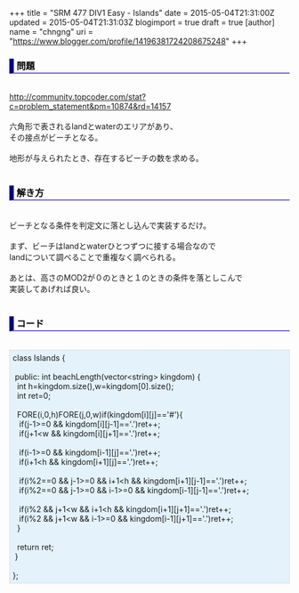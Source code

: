 +++
title = "SRM 477 DIV1 Easy - Islands"
date = 2015-05-04T21:31:00Z
updated = 2015-05-04T21:31:03Z
blogimport = true
draft = true
[author]
	name = "chngng"
	uri = "https://www.blogger.com/profile/14196381724208675248"
+++

<div dir="ltr" style="text-align: left;" trbidi="on"><h3 style="border-bottom: 2px solid slateblue; border-left: 8px solid navy; color: black; padding: 0px 0px 1px 5px;">問題 </h3><br /><a href="http://community.topcoder.com/stat?c=problem_statement&amp;pm=10874&amp;rd=14157" target="_blank">http://community.topcoder.com/stat?c=problem_statement&amp;pm=10874&amp;rd=14157</a><br /><br />六角形で表されるlandとwaterのエリアがあり、<br />その接点がビーチとなる。<br /><br />地形が与えられたとき、存在するビーチの数を求める。<br /><br /><h3 style="border-bottom: 2px solid slateblue; border-left: 8px solid navy; color: black; padding: 0px 0px 1px 5px;">解き方 </h3><br />ビーチとなる条件を判定文に落とし込んで実装するだけ。<br /><br />まず、ビーチはlandとwaterひとつずつに接する場合なので<br />landについて調べることで重複なく調べられる。<br /><br />あとは、高さのMOD2が０のときと１のときの条件を落としこんで<br />実装してあげれば良い。<br /><br /><h3 style="border-bottom: 2px solid slateblue; border-left: 8px solid navy; color: black; padding: 0px 0px 1px 5px;">コード </h3><br /><div style="background-color: #e3f2fb; border: 1px dotted #CCCCCC; padding: 5px;">class Islands {<br /><br /><span class="Apple-tab-span" style="white-space: pre;"> </span>public: int beachLength(vector&lt;string&gt; kingdom) {<br /><span class="Apple-tab-span" style="white-space: pre;">  </span>int h=kingdom.size(),w=kingdom[0].size();<br /><span class="Apple-tab-span" style="white-space: pre;">  </span>int ret=0;<br /><br /><span class="Apple-tab-span" style="white-space: pre;">  </span>FORE(i,0,h)FORE(j,0,w)if(kingdom[i][j]=='#'){<br /><span class="Apple-tab-span" style="white-space: pre;">   </span>if(j-1&gt;=0 &amp;&amp; kingdom[i][j-1]=='.')ret++;<br /><span class="Apple-tab-span" style="white-space: pre;">   </span>if(j+1&lt;w &amp;&amp; kingdom[i][j+1]=='.')ret++;<br /><br /><span class="Apple-tab-span" style="white-space: pre;">   </span>if(i-1&gt;=0 &amp;&amp; kingdom[i-1][j]=='.')ret++;<br /><span class="Apple-tab-span" style="white-space: pre;">   </span>if(i+1&lt;h &amp;&amp; kingdom[i+1][j]=='.')ret++;<br /><br /><span class="Apple-tab-span" style="white-space: pre;">   </span>if(i%2==0 &amp;&amp; j-1&gt;=0 &amp;&amp; i+1&lt;h &amp;&amp; kingdom[i+1][j-1]=='.')ret++;<br /><span class="Apple-tab-span" style="white-space: pre;">   </span>if(i%2==0 &amp;&amp; j-1&gt;=0 &amp;&amp; i-1&gt;=0 &amp;&amp; kingdom[i-1][j-1]=='.')ret++;<br /><br /><span class="Apple-tab-span" style="white-space: pre;">   </span>if(i%2 &amp;&amp; j+1&lt;w &amp;&amp; i+1&lt;h &amp;&amp; kingdom[i+1][j+1]=='.')ret++;<br /><span class="Apple-tab-span" style="white-space: pre;">   </span>if(i%2 &amp;&amp; j+1&lt;w &amp;&amp; i-1&gt;=0 &amp;&amp; kingdom[i-1][j+1]=='.')ret++;<br /><span class="Apple-tab-span" style="white-space: pre;">  </span>}<br /><br /><span class="Apple-tab-span" style="white-space: pre;">  </span>return ret;<br /><span class="Apple-tab-span" style="white-space: pre;"> </span>}<br /><br />};</div></div>
